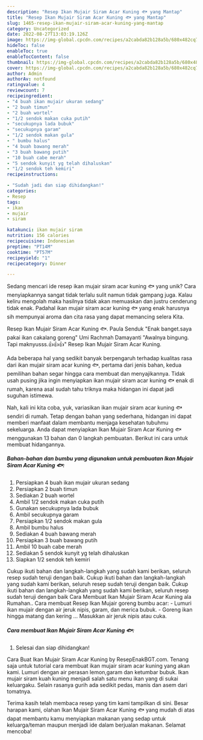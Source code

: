 ```yaml
---
description: "Resep Ikan Mujair Siram Acar Kuning 🐟 yang Mantap"
title: "Resep Ikan Mujair Siram Acar Kuning 🐟 yang Mantap"
slug: 1465-resep-ikan-mujair-siram-acar-kuning-yang-mantap
category: Uncategorized
date: 2022-08-27T13:03:19.126Z
image: https://img-global.cpcdn.com/recipes/a2cabda82b128a5b/680x482cq70/ikan-mujair-siram-acar-kuning-foto-resep-utama.jpg
hideToc: false
enableToc: true
enableTocContent: false
thumbnail: https://img-global.cpcdn.com/recipes/a2cabda82b128a5b/680x482cq70/ikan-mujair-siram-acar-kuning-foto-resep-utama.jpg
cover: https://img-global.cpcdn.com/recipes/a2cabda82b128a5b/680x482cq70/ikan-mujair-siram-acar-kuning-foto-resep-utama.jpg
author: Admin
authorAv: notfound
ratingvalue: 4
reviewcount: 7
recipeingredient:
- "4 buah ikan mujair ukuran sedang"
- "2 buah timun"
- "2 buah wortel"
- "1/2 sendok makan cuka putih"
- "secukupnya lada bubuk"
- "secukupnya garam"
- "1/2 sendok makan gula"
- " bumbu halus"
- "4 buah bawang merah"
- "3 buah bawang putih"
- "10 buah cabe merah"
- "5 sendok kunyit yg telah dihaluskan"
- "1/2 sendok teh kemiri"
recipeinstructions:

- "Sudah jadi dan siap dihidangkan!"
categories:
- Resep
tags:
- ikan
- mujair
- siram

katakunci: ikan mujair siram 
nutrition: 156 calories
recipecuisine: Indonesian
preptime: "PT14M"
cooktime: "PT57M"
recipeyield: "1"
recipecategory: Dinner

---
```





Sedang mencari ide resep ikan mujair siram acar kuning 🐟 yang unik? Cara menyiapkannya sangat tidak terlalu sulit namun tidak gampang juga. Kalau keliru mengolah maka hasilnya tidak akan memuaskan dan justru cenderung tidak enak. Padahal ikan mujair siram acar kuning 🐟 yang enak harusnya sih mempunyai aroma dan cita rasa yang dapat memancing selera Kita.





Resep Ikan Mujair Siram Acar Kuning 🐟. Paula Senduk &#34;Enak banget.saya pakai ikan cakalang goreng&#34; Umi Rachmah Damayanti &#34;Awalnya bingung. Tapi maknyusss.👍👍👍&#34; Resep Ikan Mujair Siram Acar Kuning.

Ada beberapa hal yang sedikit banyak berpengaruh terhadap kualitas rasa dari ikan mujair siram acar kuning 🐟, pertama dari jenis bahan, kedua pemilihan bahan segar hingga cara membuat dan menyajikannya. Tidak usah pusing jika ingin menyiapkan ikan mujair siram acar kuning 🐟 enak di rumah, karena asal sudah tahu triknya maka hidangan ini dapat jadi suguhan istimewa.






Nah, kali ini kita coba, yuk, variasikan ikan mujair siram acar kuning 🐟 sendiri di rumah. Tetap dengan bahan yang sederhana, hidangan ini dapat memberi manfaat dalam membantu menjaga kesehatan tubuhmu sekeluarga. Anda dapat menyiapkan Ikan Mujair Siram Acar Kuning 🐟 menggunakan 13 bahan dan 0 langkah pembuatan. Berikut ini cara untuk membuat hidangannya.

<!--inarticleads1-->

##### Bahan-bahan dan bumbu yang digunakan untuk pembuatan Ikan Mujair Siram Acar Kuning 🐟:

1. Persiapkan 4 buah ikan mujair ukuran sedang
1. Persiapkan 2 buah timun
1. Sediakan 2 buah wortel
1. Ambil 1/2 sendok makan cuka putih
1. Gunakan secukupnya lada bubuk
1. Ambil secukupnya garam
1. Persiapkan 1/2 sendok makan gula
1. Ambil  bumbu halus
1. Sediakan 4 buah bawang merah
1. Persiapkan 3 buah bawang putih
1. Ambil 10 buah cabe merah
1. Sediakan 5 sendok kunyit yg telah dihaluskan
1. Siapkan 1/2 sendok teh kemiri


Cukup ikuti bahan dan langkah-langkah yang sudah kami berikan, seluruh resep sudah teruji dengan baik. Cukup ikuti bahan dan langkah-langkah yang sudah kami berikan, seluruh resep sudah teruji dengan baik. Cukup ikuti bahan dan langkah-langkah yang sudah kami berikan, seluruh resep sudah teruji dengan baik Cara Membuat Ikan Mujair Siram Acar Kuning ala Rumahan.. Cara membuat Resep Ikan Mujair goreng bumbu acar: - Lumuri ikan mujair dengan air jeruk nipis, garam, dan merica bubuk. - Goreng ikan hingga matang dan kering … Masukkan air jeruk nipis atau cuka. 

<!--inarticleads2-->

##### Cara membuat Ikan Mujair Siram Acar Kuning 🐟:


1. Selesai dan siap dihidangkan!

Cara Buat Ikan Mujair Siram Acar Kuning by ResepEnakBGT.com. Tenang saja untuk tutorial cara membuat ikan mujair siram acar kuning yang akan kami. Lumuri dengan air perasan lemon,garam dan ketumbar bubuk. Ikan mujair siram kuah kuning menjadi salah satu menu ikan yang di sukai keluargaku. Selain rasanya gurih ada sedikit pedas, manis dan asem dari tomatnya. 

Terima kasih telah membaca resep yang tim kami tampilkan di sini. Besar harapan kami, olahan Ikan Mujair Siram Acar Kuning 🐟 yang mudah di atas dapat membantu kamu menyiapkan makanan yang sedap untuk keluarga/teman maupun menjadi ide dalam berjualan makanan. Selamat mencoba!
